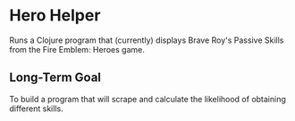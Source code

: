 # Hero Helper

Runs a Clojure program that (currently) displays Brave Roy's Passive Skills from the Fire Emblem: Heroes game.

## Long-Term Goal

To build a program that will scrape and calculate the likelihood of obtaining different skills.


